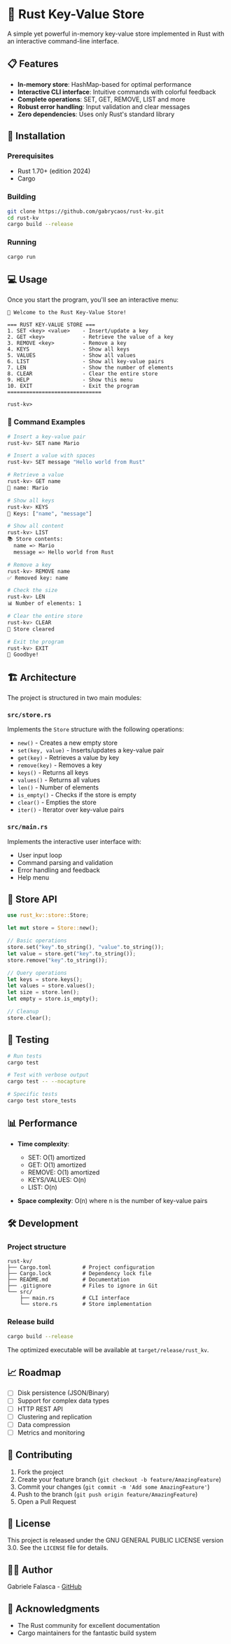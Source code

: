 # 🦀 Rust Key-Value Store

A simple yet powerful in-memory key-value store implemented in Rust with an interactive command-line interface.

## 📋 Features

- **In-memory store**: HashMap-based for optimal performance
- **Interactive CLI interface**: Intuitive commands with colorful feedback
- **Complete operations**: SET, GET, REMOVE, LIST and more
- **Robust error handling**: Input validation and clear messages
- **Zero dependencies**: Uses only Rust's standard library

## 🚀 Installation

### Prerequisites
- Rust 1.70+ (edition 2024)
- Cargo

### Building
```bash
git clone https://github.com/gabrycaos/rust-kv.git
cd rust-kv
cargo build --release
```

### Running
```bash
cargo run
```

## 💻 Usage

Once you start the program, you'll see an interactive menu:

```
🚀 Welcome to the Rust Key-Value Store!

=== RUST KEY-VALUE STORE ===
1. SET <key> <value>    - Insert/update a key
2. GET <key>            - Retrieve the value of a key
3. REMOVE <key>         - Remove a key
4. KEYS                 - Show all keys
5. VALUES               - Show all values
6. LIST                 - Show all key-value pairs
7. LEN                  - Show the number of elements
8. CLEAR                - Clear the entire store
9. HELP                 - Show this menu
10. EXIT                - Exit the program
==============================

rust-kv>
```

### 📝 Command Examples

```bash
# Insert a key-value pair
rust-kv> SET name Mario

# Insert a value with spaces
rust-kv> SET message "Hello world from Rust"

# Retrieve a value
rust-kv> GET name
📄 name: Mario

# Show all keys
rust-kv> KEYS
🔑 Keys: ["name", "message"]

# Show all content
rust-kv> LIST
📚 Store contents:
  name => Mario
  message => Hello world from Rust

# Remove a key
rust-kv> REMOVE name
✅ Removed key: name

# Check the size
rust-kv> LEN
📊 Number of elements: 1

# Clear the entire store
rust-kv> CLEAR
🧹 Store cleared

# Exit the program
rust-kv> EXIT
👋 Goodbye!
```

## 🏗️ Architecture

The project is structured in two main modules:

### `src/store.rs`
Implements the `Store` structure with the following operations:
- `new()` - Creates a new empty store
- `set(key, value)` - Inserts/updates a key-value pair
- `get(key)` - Retrieves a value by key
- `remove(key)` - Removes a key
- `keys()` - Returns all keys
- `values()` - Returns all values
- `len()` - Number of elements
- `is_empty()` - Checks if the store is empty
- `clear()` - Empties the store
- `iter()` - Iterator over key-value pairs

### `src/main.rs`
Implements the interactive user interface with:
- User input loop
- Command parsing and validation
- Error handling and feedback
- Help menu

## 🔧 Store API

```rust
use rust_kv::store::Store;

let mut store = Store::new();

// Basic operations
store.set("key".to_string(), "value".to_string());
let value = store.get("key".to_string());
store.remove("key".to_string());

// Query operations
let keys = store.keys();
let values = store.values();
let size = store.len();
let empty = store.is_empty();

// Cleanup
store.clear();
```

## 🧪 Testing

```bash
# Run tests
cargo test

# Test with verbose output
cargo test -- --nocapture

# Specific tests
cargo test store_tests
```

## 📊 Performance

- **Time complexity**:
  - SET: O(1) amortized
  - GET: O(1) amortized
  - REMOVE: O(1) amortized
  - KEYS/VALUES: O(n)
  - LIST: O(n)

- **Space complexity**: O(n) where n is the number of key-value pairs

## 🛠️ Development

### Project structure
```
rust-kv/
├── Cargo.toml          # Project configuration
├── Cargo.lock          # Dependency lock file
├── README.md           # Documentation
├── .gitignore          # Files to ignore in Git
└── src/
    ├── main.rs         # CLI interface
    └── store.rs        # Store implementation
```

### Release build
```bash
cargo build --release
```

The optimized executable will be available at `target/release/rust_kv`.

## 📈 Roadmap

- [ ] Disk persistence (JSON/Binary)
- [ ] Support for complex data types
- [ ] HTTP REST API
- [ ] Clustering and replication
- [ ] Data compression
- [ ] Metrics and monitoring

## 🤝 Contributing

1. Fork the project
2. Create your feature branch (`git checkout -b feature/AmazingFeature`)
3. Commit your changes (`git commit -m 'Add some AmazingFeature'`)
4. Push to the branch (`git push origin feature/AmazingFeature`)
5. Open a Pull Request

## 📄 License

This project is released under the GNU GENERAL PUBLIC  LICENSE version 3.0. See the `LICENSE` file for details.

## 👨‍💻 Author

Gabriele Falasca - [GitHub](https://github.com/falascagabriele)

## 🙏 Acknowledgments

- The Rust community for excellent documentation
- Cargo maintainers for the fantastic build system